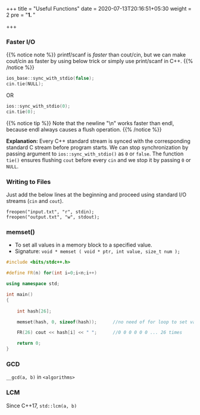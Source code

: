 +++
title = "Useful Functions"
date =  2020-07-13T20:16:51+05:30
weight = 2
pre = "<b>1. </b>"

+++

### Faster I/O

{{% notice note %}}
printf/scanf is _faster_ than cout/cin, but we can make cout/cin as faster by using below trick or simply use print/scanf in C++.
{{% /notice %}}

```cpp
ios_base::sync_with_stdio(false);
cin.tie(NULL);
```

OR

```cpp
ios::sync_with_stdio(0);
cin.tie(0);
```
{{% notice tip %}}
Note that the newline "\n" works faster than endl, because endl always causes
a flush operation.
{{% /notice %}}

**Explanation:** Every C++ standard stream is synced with the corresponding standard C stream before program starts. We can stop synchronization by passing argument to `ios::sync_with_stdio()` as `0` or `false`. The function `tie()` ensures flushing `cout` before every `cin` and we stop it by passing `0` or `NULL`.

### Writing to Files

Just add the below lines at the beginning and proceed using standard I/O streams (`cin` and `cout`). 

```
freopen("input.txt", "r", stdin);
freopen("output.txt", "w", stdout);
```


### memset()
- To set all values in a memory block to a specified value.
- Signature: `void * memset ( void * ptr, int value, size_t num );`

```cpp
#include <bits/stdc++.h>

#define FR(n) for(int i=0;i<n;i++)

using namespace std;

int main()
{
 
	int hash[26];

	memset(hash, 0, sizeof(hash));		//no need of for loop to set values

	FR(26) cout << hash[i] << " ";		//0 0 0 0 0 0 ... 26 times

    return 0;
}
```

### GCD
`__gcd(a, b)` in `<algorithms>`

### LCM
Since C++17, `std::lcm(a, b)` 
